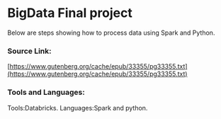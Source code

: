 # BigData Final project

Below are steps showing how to process data using Spark and Python.

### Source Link:
[https://www.gutenberg.org/cache/epub/33355/pg33355.txt](https://www.gutenberg.org/cache/epub/33355/pg33355.txt)

### Tools and Languages:
Tools:Databricks.
Languages:Spark and python.


